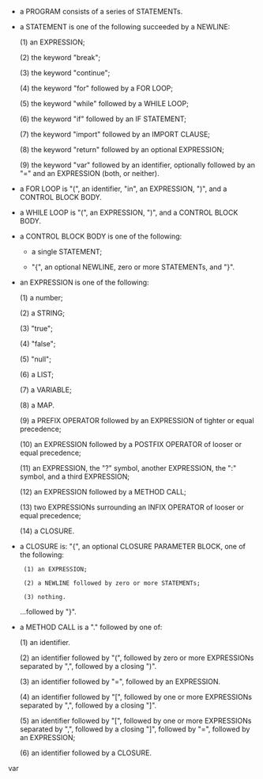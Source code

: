 - a PROGRAM consists of a series of STATEMENTs.

- a STATEMENT is one of the following succeeded by a NEWLINE:

	(1) an EXPRESSION;

	(2) the keyword "break";

	(3) the keyword "continue";

	(4) the keyword "for" followed by a FOR LOOP;

	(5) the keyword "while" followed by a WHILE LOOP;

	(6) the keyword "if" followed by an IF STATEMENT;

	(7) the keyword "import" followed by an IMPORT CLAUSE;

	(8) the keyword "return" followed by an optional EXPRESSION;

	(9) the keyword "var" followed by an identifier, optionally followed by an "=" and an
		EXPRESSION (both, or neither).

 - a FOR LOOP is "(", an identifier, "in", an EXPRESSION, ")", and a CONTROL BLOCK BODY.

 - a WHILE LOOP is "(", an EXPRESSION, ")", and a CONTROL BLOCK BODY.

 - a CONTROL BLOCK BODY is one of the following:

	- a single STATEMENT;

	- "{", an optional NEWLINE, zero or more STATEMENTs, and "}".

 - an EXPRESSION is one of the following:

	(1) a number;

	(2) a STRING;

	(3) "true";

	(4) "false"; 

	(5) "null";

	(6) a LIST;

	(7) a VARIABLE;

	(8) a MAP.

	(9) a PREFIX OPERATOR followed by an EXPRESSION of tighter or equal precedence;

	(10) an EXPRESSION followed by a POSTFIX OPERATOR of looser or equal precedence;

	(11) an EXPRESSION, the "?" symbol, another EXPRESSION, the ":" symbol, and a third EXPRESSION;

	(12) an EXPRESSION followed by a METHOD CALL;

	(13) two EXPRESSIONs surrounding an INFIX OPERATOR of looser or equal precedence;

	(14) a CLOSURE.

 - a CLOSURE is: "{", an optional CLOSURE PARAMETER BLOCK, one of the following:

		(1) an EXPRESSION;

		(2) a NEWLINE followed by zero or more STATEMENTs;

        (3) nothing.

	...followed by "}".

 - a METHOD CALL is a "." followed by one of:

	(1) an identifier.

	(2) an identifier followed by "(", followed by zero or more EXPRESSIONs separated by ",",
		followed by a closing ")".
	
	(3) an identifier followed by "=", followed by an EXPRESSION.

	(4) an identifier followed by "[", followed by one or more EXPRESSIONs separated by ",",
		followed by a closing "]".
	
	(5) an identifier followed by "[", followed by one or more EXPRESSIONs separated by ",",
		followed by a closing "]", followed by "=", followed by an EXPRESSION;
	
	(6) an identifier followed by a CLOSURE.


var 

